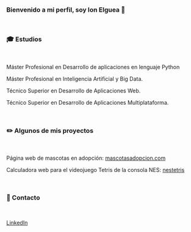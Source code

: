 ### Bienvenido a mi perfil, soy Ion Elguea 👋

<br>

### 🎓 Estudios 

<br>

Máster Profesional en Desarrollo de aplicaciones en lenguaje Python

Máster Profesional en Inteligencia Artificial y Big Data. 

Técnico Superior en Desarrollo de Aplicaciones Web. 

Técnico Superior en Desarrollo de Aplicaciones Multiplataforma.

<br>

### ✏️ Algunos de mis proyectos

<br>

Página web de mascotas en adopción: [mascotasadopcion.com](https://mascotasadopcion.ioncv.com/)

Calculadora web para el videojuego Tetris de la consola NES: [nestetris](https://nestetris.ioncv.com/)

<br>

### 🔗 Contacto

<br>

[LinkedIn](https://es.linkedin.com/in/ionmarijuan)
